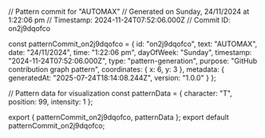 // Pattern commit for "AUTOMAX"
// Generated on Sunday, 24/11/2024 at 1:22:06 pm
// Timestamp: 2024-11-24T07:52:06.000Z
// Commit ID: on2j9dqofco

const patternCommit_on2j9dqofco = {
  id: "on2j9dqofco",
  text: "AUTOMAX",
  date: "24/11/2024",
  time: "1:22:06 pm",
  dayOfWeek: "Sunday",
  timestamp: "2024-11-24T07:52:06.000Z",
  type: "pattern-generation",
  purpose: "GitHub contribution graph pattern",
  coordinates: {
    x: 6,
    y: 3
  },
  metadata: {
    generatedAt: "2025-07-24T18:14:08.244Z",
    version: "1.0.0"
  }
};

// Pattern data for visualization
const patternData = {
  character: "T",
  position: 99,
  intensity: 1
};

export { patternCommit_on2j9dqofco, patternData };
export default patternCommit_on2j9dqofco;

